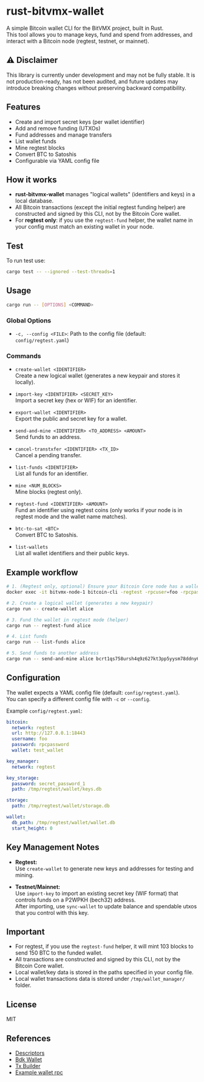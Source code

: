 # rust-bitvmx-wallet

A simple Bitcoin wallet CLI for the BitVMX project, built in Rust.  
This tool allows you to manage keys, fund and spend from addresses, and interact with a Bitcoin node (regtest, testnet, or mainnet).

## ⚠️ Disclaimer

This library is currently under development and may not be fully stable.
It is not production-ready, has not been audited, and future updates may introduce breaking changes without preserving backward compatibility.

## Features

- Create and import secret keys (per wallet identifier)
- Add and remove funding (UTXOs)
- Fund addresses and manage transfers
- List wallet funds
- Mine regtest blocks
- Convert BTC to Satoshis
- Configurable via YAML config file

## How it works

- **rust-bitvmx-wallet** manages "logical wallets" (identifiers and keys) in a local database.
- All Bitcoin transactions (except the initial regtest funding helper) are constructed and signed by this CLI, not by the Bitcoin Core wallet.
- For **regtest only**: if you use the `regtest-fund` helper, the wallet name in your config must match an existing wallet in your node.

## Test

To run test use:

```sh
cargo test -- --ignored --test-threads=1  
```

## Usage

```sh
cargo run -- [OPTIONS] <COMMAND>
```

### Global Options

- `-c, --config <FILE>`: Path to the config file (default: `config/regtest.yaml`)

### Commands

- `create-wallet <IDENTIFIER>`  
  Create a new logical wallet (generates a new keypair and stores it locally).

- `import-key <IDENTIFIER> <SECRET_KEY>`  
  Import a secret key (hex or WIF) for an identifier.

- `export-wallet <IDENTIFIER>`  
  Export the public and secret key for a wallet.

- `send-and-mine <IDENTIFIER> <TO_ADDRESS> <AMOUNT>`  
  Send funds to an address.

- `cancel-transtxfer <IDENTIFIER> <TX_ID>`  
  Cancel a pending transfer.

- `list-funds <IDENTIFIER>`  
  List all funds for an identifier.

- `mine <NUM_BLOCKS>`  
  Mine blocks (regtest only).

- `regtest-fund <IDENTIFIER> <AMOUNT>`  
  Fund an identifier using regtest coins (only works if your node is in regtest mode and the wallet name matches).

- `btc-to-sat <BTC>`  
  Convert BTC to Satoshis.

- `list-wallets`  
  List all wallet identifiers and their public keys.

## Example workflow

```sh
# 1. (Regtest only, optional) Ensure your Bitcoin Core node has a wallet matching your config:
docker exec -it bitvmx-node-1 bitcoin-cli -regtest -rpcuser=foo -rpcpassword=rpcpassword createwallet test_wallet

# 2. Create a logical wallet (generates a new keypair)
cargo run -- create-wallet alice

# 3. Fund the wallet in regtest mode (helper)
cargo run -- regtest-fund alice

# 4. List funds
cargo run -- list-funds alice

# 5. Send funds to another address
cargo run -- send-and-mine alice bcrt1qs758ursh4q9z627kt3pp5yysm78ddny6txaqgw  1000

```

## Configuration

The wallet expects a YAML config file (default: `config/regtest.yaml`).  
You can specify a different config file with `-c` or `--config`.

Example `config/regtest.yaml`:

```yaml
bitcoin:
  network: regtest
  url: http://127.0.0.1:18443
  username: foo
  password: rpcpassword
  wallet: test_wallet

key_manager:
  network: regtest

key_storage:
  password: secret_password_1
  path: /tmp/regtest/wallet/keys.db

storage:
  path: /tmp/regtest/wallet/storage.db

wallet:
  db_path: /tmp/regtest/wallet/wallet.db
  start_height: 0
```

## Key Management Notes

- **Regtest:**  
  Use `create-wallet` to generate new keys and addresses for testing and mining.

- **Testnet/Mainnet:**  
  Use `import-key` to import an existing secret key (WIF format) that controls funds on a P2WPKH (bech32) address.  
  After importing, use `sync-wallet` to update balance and spendable utxos that you control with this key.

## Important

- For regtest, if you use the `regtest-fund` helper, it will mint 103 blocks to send 150 BTC to the funded wallet.
- All transactions are constructed and signed by this CLI, not by the Bitcoin Core wallet.
- Local wallet/key data is stored in the paths specified in your config file.
- Local wallet transactions data is stored under `/tmp/wallet_manager/` folder.

## License

MIT

## References

- [Descriptors](https://github.com/bitcoin/bitcoin/blob/master/doc/descriptors.md#examples)
- [Bdk Wallet](https://docs.rs/bdk_wallet/latest/bdk_wallet/index.html)
- [Tx Builder](https://docs.rs/bdk_wallet/2.0.0/bdk_wallet/struct.TxBuilder.html#method.finish)
- [Example wallet rpc](https://github.com/bitcoindevkit/bdk_wallet/blob/master/examples/example_wallet_rpc/src/main.rs)